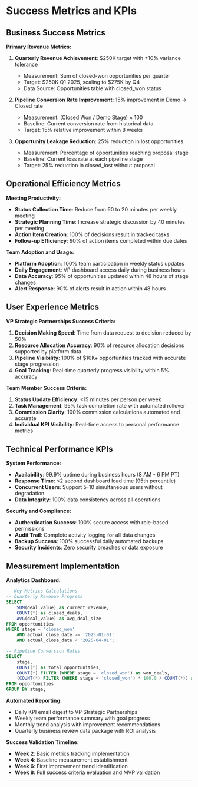 # Success Metrics and KPIs

## Business Success Metrics

**Primary Revenue Metrics:**
1. **Quarterly Revenue Achievement**: $250K target with ±10% variance tolerance
   - Measurement: Sum of closed-won opportunities per quarter
   - Target: $250K Q1 2025, scaling to $275K by Q4
   - Data Source: Opportunities table with closed_won status

2. **Pipeline Conversion Rate Improvement**: 15% improvement in Demo → Closed rate
   - Measurement: (Closed Won / Demo Stage) × 100
   - Baseline: Current conversion rate from historical data
   - Target: 15% relative improvement within 8 weeks

3. **Opportunity Leakage Reduction**: 25% reduction in lost opportunities
   - Measurement: Percentage of opportunities reaching proposal stage
   - Baseline: Current loss rate at each pipeline stage
   - Target: 25% reduction in closed_lost without proposal

## Operational Efficiency Metrics

**Meeting Productivity:**
- **Status Collection Time**: Reduce from 60 to 20 minutes per weekly meeting
- **Strategic Planning Time**: Increase strategic discussion by 40 minutes per meeting
- **Action Item Creation**: 100% of decisions result in tracked tasks
- **Follow-up Efficiency**: 90% of action items completed within due dates

**Team Adoption and Usage:**
- **Platform Adoption**: 100% team participation in weekly status updates
- **Daily Engagement**: VP dashboard access daily during business hours
- **Data Accuracy**: 95% of opportunities updated within 48 hours of stage changes
- **Alert Response**: 90% of alerts result in action within 48 hours

## User Experience Metrics

**VP Strategic Partnerships Success Criteria:**
1. **Decision Making Speed**: Time from data request to decision reduced by 50%
2. **Resource Allocation Accuracy**: 90% of resource allocation decisions supported by platform data
3. **Pipeline Visibility**: 100% of $10K+ opportunities tracked with accurate stage progression
4. **Goal Tracking**: Real-time quarterly progress visibility within 5% accuracy

**Team Member Success Criteria:**
1. **Status Update Efficiency**: <15 minutes per person per week
2. **Task Management**: 95% task completion rate with automated rollover
3. **Commission Clarity**: 100% commission calculations automated and accurate
4. **Individual KPI Visibility**: Real-time access to personal performance metrics

## Technical Performance KPIs

**System Performance:**
- **Availability**: 99.9% uptime during business hours (8 AM - 6 PM PT)
- **Response Time**: <2 second dashboard load time (95th percentile)
- **Concurrent Users**: Support 5-10 simultaneous users without degradation
- **Data Integrity**: 100% data consistency across all operations

**Security and Compliance:**
- **Authentication Success**: 100% secure access with role-based permissions
- **Audit Trail**: Complete activity logging for all data changes
- **Backup Success**: 100% successful daily automated backups
- **Security Incidents**: Zero security breaches or data exposure

## Measurement Implementation

**Analytics Dashboard:**
```sql
-- Key Metrics Calculations
-- Quarterly Revenue Progress
SELECT
    SUM(deal_value) as current_revenue,
    COUNT(*) as closed_deals,
    AVG(deal_value) as avg_deal_size
FROM opportunities
WHERE stage = 'closed_won'
    AND actual_close_date >= '2025-01-01'
    AND actual_close_date < '2025-04-01';

-- Pipeline Conversion Rates
SELECT
    stage,
    COUNT(*) as total_opportunities,
    COUNT(*) FILTER (WHERE stage = 'closed_won') as won_deals,
    (COUNT(*) FILTER (WHERE stage = 'closed_won') * 100.0 / COUNT(*)) as conversion_rate
FROM opportunities
GROUP BY stage;
```

**Automated Reporting:**
- Daily KPI email digest to VP Strategic Partnerships
- Weekly team performance summary with goal progress
- Monthly trend analysis with improvement recommendations
- Quarterly business review data package with ROI analysis

**Success Validation Timeline:**
- **Week 2**: Basic metrics tracking implementation
- **Week 4**: Baseline measurement establishment
- **Week 6**: First improvement trend identification
- **Week 8**: Full success criteria evaluation and MVP validation

---
